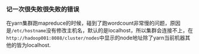 ### 记一次很失败很失败的错误

在yarn集群跑mapreduce的时候，碰到了跑wordcount非常慢的问题，原因是`/etc/hostname`没有修改主机名，默认的是localhost，所以集群会连接不上，在`http://hadoop001:8088/cluster/nodes`中显示的node地址除了yarn当前机器其他的皆为localhost.